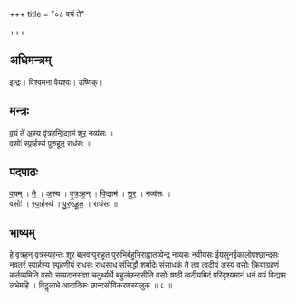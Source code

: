 +++
title = "०८ वयं ते"

+++
## अधिमन्त्रम्
इन्द्रः। विश्वमना वैयश्वः। उष्णिक्।

## मन्त्रः
व॒यं ते॑ अ॒स्य वृ॑त्रहन्वि॒द्याम॑ शूर॒ नव्य॑सः ।  
वसोः॑ स्पा॒र्हस्य॑ पुरुहूत॒ राध॑सः ॥

## पदपाठः
व॒यम् । ते॒ । अ॒स्य । वृ॒त्र॒ऽह॒न् । वि॒द्याम॑ । शू॒र॒ । नव्य॑सः ।  
वसोः॑ । स्पा॒र्हस्य॑ । पु॒रु॒ऽहू॒त॒ । राध॑सः ॥

## भाष्यम्
हे वृत्रहन् वृत्रस्यहन्तः शूर बलवन्पुरुहूत पुरुभिर्बहुभिराह्वातव्येन्द्र नव्यसः नवीयसः ईयसुनईकालोपश्छान्दसः नवतरं स्पार्हस्य स्पृहणीयं राधसः राधसाध संसिद्धौ शर्मादेः संसाधकं ते तव त्वदीयं अस्य वसोः क्रियाग्रहणं कर्तव्यमिति वसोः सम्प्रदानसंज्ञा चतुर्थ्यर्थे बहुलंछन्दसीति वसोः षष्ठी त्वदीयमिदं परिदृश्यमानं धनं वयं विद्याम लभेमहि । विदॢलाभे आदादिकः छान्दसोविकरणस्यलुक् ॥ ८ ॥